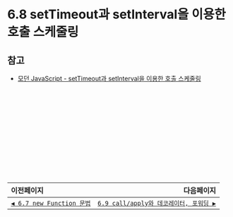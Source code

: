 # 6.8 setTimeout과 setInterval을 이용한 호출 스케줄링   
## 참고   
- [모던 JavaScript - setTimeout과 setInterval을 이용한 호출 스케줄링](https://ko.javascript.info/settimeout-setinterval)

　   
　   
　   
　   
　   
　   
---   
|이전페이지|다음페이지|
|:---|---:|
|[`◀ 6.7 new Function 문법`](./6.7_new-function.md)|[`6.9 call/apply와 데코레이터, 포워딩 ▶`](./6.9_call-apply-decorators.md)|
